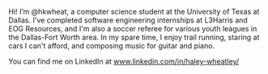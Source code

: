 Hi! I’m @hkwheat, a computer science student at the University of Texas at Dallas. I've completed software engineering internships at L3Harris and EOG Resources, and I'm also a soccer referee for various youth leagues in the Dallas-Fort Worth area. In my spare time, I enjoy trail running, staring at cars I can't afford, and composing music for guitar and piano.

You can find me on LinkedIn at www.linkedin.com/in/haley-wheatley/

<!---
hkwheat/hkwheat is a ✨ special ✨ repository because its `README.md` (this file) appears on your GitHub profile.
You can click the Preview link to take a look at your changes.
--->
